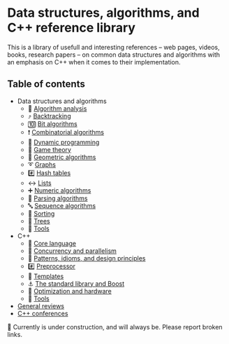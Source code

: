 # Data structures, algorithms, and C++ reference library

This is a library of usefull and interesting references &ndash; web pages, videos, books, research papers &ndash; on common data structures and algorithms with an emphasis on C++ when it comes to their implementation.

## Table of contents

* Data structures and algorithms
	* :microscope: [Algorithm analysis](data_structures_and_algorithms/algorithm_analysis.md)
	* :arrow_heading_up: [Backtracking](data_structures_and_algorithms/backtracking.md)
	* :keycap_ten: [Bit algorithms](data_structures_and_algorithms/bit_algorithms.md)
	* :exclamation: [Combinatorial algorithms](data_structures_and_algorithms/combinatorics.md)
	* :pushpin: [Dynamic programming](data_structures_and_algorithms/dynamic_programming.md)
	* :game_die: [Game theory](data_structures_and_algorithms/game_theory.md)
	* :triangular_ruler: [Geometric algorithms](data_structures_and_algorithms/geometric.md)
	* :curly_loop: [Graphs](data_structures_and_algorithms/graphs.md)
	* :hash: [Hash tables](data_structures_and_algorithms/hash_tables.md)
	* :left_right_arrow: [Lists](data_structures_and_algorithms/lists.md)
	* :heavy_plus_sign: [Numeric algorithms](data_structures_and_algorithms/numeric.md)
	* :symbols: [Parsing algorithms](data_structures_and_algorithms/parsing.md)
	* :abc: [Sequence algorithms](data_structures_and_algorithms/sequence.md)
	* :signal_strength: [Sorting](data_structures_and_algorithms/sorting.md)
	* :deciduous_tree: [Trees](data_structures_and_algorithms/trees.md)
	* :wrench: [Tools](data_structures_and_algorithms/tools.md)
* C++
	* :chestnut: [Core language](cpp/core_language.md)
	* :twisted_rightwards_arrows: [Concurrency and parallelism](cpp/concurrency_and_parallelism.md)
	* :bookmark_tabs: [Patterns, idioms, and design principles](cpp/patterns_and_idioms.md)
	* :hash: [Preprocessor](cpp/preprocessor.md)
	* :white_square_button: [Templates](cpp/templates.md)
	* :anchor: [The standard library and Boost](cpp/std_library.md)
	* :rocket: [Optimization and hardware](cpp/optimization_and_hardware.md)
	* :wrench: [Tools](cpp/tools.md)
* [General reviews](general_reviews.md)
* [C++ conferences](cpp/conferences.md)

<!-- * [People](people.md) -->

<!--
* Miscellaneous funny stuff:
http://www.cs.columbia.edu/~evs/songs/
-->

:construction: Currently is under construction, and will always be. Please report broken links.

<!-- :hourglass: Optimization -->
